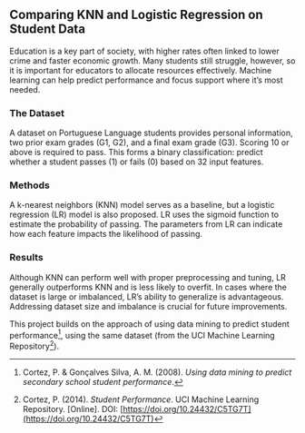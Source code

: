 ## Comparing KNN and Logistic Regression on Student Data

Education is a key part of society, with higher rates often linked to lower crime and faster economic growth. Many students still struggle, however, so it is important for educators to allocate resources effectively. Machine learning can help predict performance and focus support where it’s most needed.

### The Dataset
A dataset on Portuguese Language students provides personal information, two prior exam grades (G1, G2), and a final exam grade (G3). Scoring 10 or above is required to pass. This forms a binary classification: predict whether a student passes (1) or fails (0) based on 32 input features.

### Methods
A k-nearest neighbors (KNN) model serves as a baseline, but a logistic regression (LR) model is also proposed. LR uses the sigmoid function to estimate the probability of passing. The parameters from LR can indicate how each feature impacts the likelihood of passing.

### Results
Although KNN can perform well with proper preprocessing and tuning, LR generally outperforms KNN and is less likely to overfit. In cases where the dataset is large or imbalanced, LR’s ability to generalize is advantageous. Addressing dataset size and imbalance is crucial for future improvements.

This project builds on the approach of using data mining to predict student performance[^1], using the same dataset (from the UCI Machine Learning Repository[^2]).

[^1]: Cortez, P. & Gonçalves Silva, A. M. (2008). *Using data mining to predict secondary school student performance*.
[^2]: Cortez, P. (2014). *Student Performance*. UCI Machine Learning Repository. [Online]. DOI: [https://doi.org/10.24432/C5TG7T](https://doi.org/10.24432/C5TG7T)
